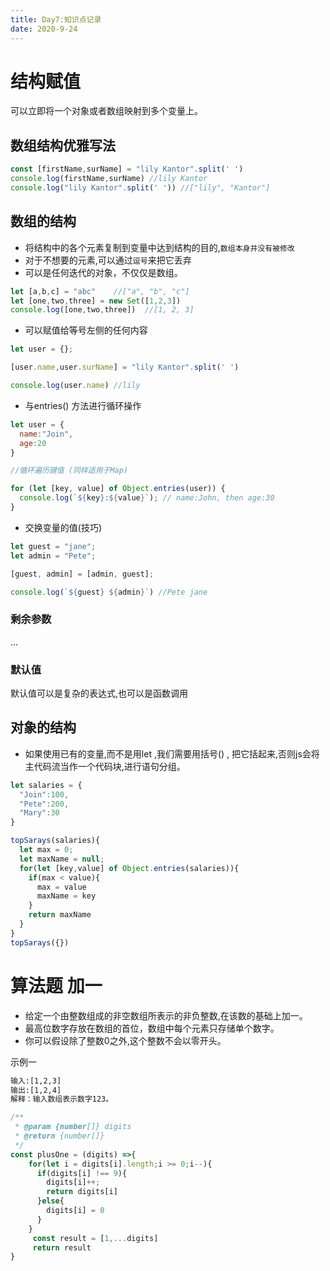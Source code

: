 ```yaml
---
title: Day7:知识点记录
date: 2020-9-24
---
```

# 结构赋值

可以立即将一个对象或者数组映射到多个变量上。

## 数组结构优雅写法

```javascript
const [firstName,surName] = "lily Kantor".split(' ')
console.log(firstName,surName) //lily Kantor
console.log("lily Kantor".split(' ')) //["lily", "Kantor"]
```

## 数组的结构

- 将结构中的各个元素复制到变量中达到结构的目的,`数组本身并没有被修改`
- 对于不想要的元素,可以通过`逗号`来把它丢弃
- 可以是任何迭代的对象，不仅仅是数组。

```javascript
let [a,b,c] = "abc"    //["a", "b", "c"]
let [one,two,three] = new Set([1,2,3])
console.log([one,two,three])  //[1, 2, 3]
```

- 可以赋值给等号左侧的任何内容

```javascript
let user = {};

[user.name,user.surName] = "lily Kantor".split(' ')

console.log(user.name) //lily
```

- 与entries() 方法进行循环操作

```javascript
let user = {
  name:"Join",
  age:20
}

//循环遍历键值 (同样适用于Map)

for (let [key, value] of Object.entries(user)) {
  console.log(`${key}:${value}`); // name:John, then age:30
}

```

- 交换变量的值(技巧)

```javascript
let guest = "jane";
let admin = "Pete";

[guest, admin] = [admin, guest];

console.log(`${guest} ${admin}`) //Pete jane
```

### 剩余参数  

...

### 默认值

默认值可以是复杂的表达式,也可以是函数调用

## 对象的结构

- 如果使用已有的变量,而不是用let ,我们需要用括号() ,
  把它括起来,否则js会将主代码流当作一个代码块,进行语句分组。


```javascript
let salaries = {
  "Join":100,
  "Pete":200,
  "Mary":30
}

topSarays(salaries){
  let max = 0;
  let maxName = null;
  for(let [key,value] of Object.entries(salaries)){
    if(max < value){
      max = value
      maxName = key
    }
    return maxName
  }
}
topSarays({})

```

# 算法题 加一

- 给定一个由整数组成的非空数组所表示的非负整数,在该数的基础上加一。
- 最高位数字存放在数组的首位，数组中每个元素只存储单个数字。
- 你可以假设除了整数0之外,这个整数不会以零开头。

示例一 

```txt
输入:[1,2,3]
输出:[1,2,4]
解释：输入数组表示数字123。
```
```javascript
/**
 * @param {number[]} digits
 * @return {number[]}
 */
const plusOne = (digits) =>{  
    for(let i = digits[i].length;i >= 0;i--){
      if(digits[i] !== 9){
        digits[i]++;
        return digits[i]
      }else{
        digits[i] = 0
      }
    }
     const result = [1,...digits]
     return result
}
```
